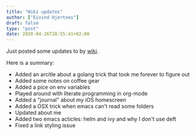 ```yaml
---
title: "Wiki updates"
author: ["Eivind Hjertnes"]
draft: false
type: "post"
date: 2020-04-26T20:55:41+02:00
---
```


Just posted some updates to by [wiki](https://wiki.hjertnes.blog).

Here is a summary:

-   Added an arcitle about a golang trick that took me forever to figure out
-   Added some notes on coffee gear
-   Added a pice on env variables
-   Played around with literate programming in org-mode
-   Added a "journal" about my iOS homescreen
-   Added a OSX trick when emacs can't read some folders
-   Updated about me
-   Added two emacs acticles: helm and ivy and why I don't use deft
-   Fixed a link styling issue
